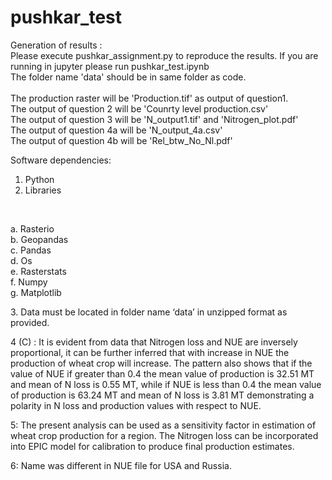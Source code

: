 # pushkar_test
Generation of results :
<br>Please execute pushkar_assignment.py to reproduce the results. If you are running in jupyter please run pushkar_test.ipynb
<br>The folder name 'data' should be in same folder as code.
<br><br>
The production raster will be 'Production.tif' as output of question1.<br>
The output of question 2 will be 'Counrty level production.csv'<br>
The output of question 3 will be 'N_output1.tif' and 'Nitrogen_plot.pdf'<br>
The output of question 4a will be 'N_output_4a.csv'<br>
The output of question 4b will be 'Rel_btw_No_Nl.pdf'<br>

Software dependencies:
1.	Python
2.	Libraries
	<P><br>
  a.	Rasterio<br>
  b.	Geopandas<br>
  c.	Pandas<br>
  d.	Os<br>
  e.	Rasterstats<br>
  f.	Numpy<br>
  g.	Matplotlib<br>
  </p>
3.	Data must be located in folder name ‘data’ in unzipped format as provided. 

4 (C) : It is evident from data that Nitrogen loss and NUE are inversely proportional, it can be further inferred that with increase in NUE the production of wheat crop will increase.
The pattern also shows that if the value of NUE if greater than 0.4 the mean value of production is 32.51 MT and mean of N loss is 0.55 MT, while if NUE is less than 0.4 the mean value of production is 63.24 MT and mean of N loss is 3.81 MT demonstrating a polarity in N loss and production values with respect to NUE.

5: The present analysis can be used as a sensitivity factor in estimation of wheat crop production for a region. The Nitrogen loss can be incorporated into EPIC model for calibration to produce final production estimates. 

6: Name was different in NUE file for USA and Russia.

